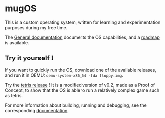 # mugOS

This is a custom operating system, written for learning and experimentation purposes during my free time.

The [General documentation](./Docs/General.md) documents the OS capabilities, and a [roadmap](./Docs/Roadmap.md) is available.

## Try it yourself !

If you want to quickly run the OS, download one of the available releases,
and run it in QEMU: `qemu-system-x86_64 -fda floppy.img`.

Try the [tetris release](https://github.com/Magyar57/mugOS/releases/tag/v0.2-tetris) !
It is a modified version of v0.2, made as a Proof of Concept, to show that the OS is able to run
a relatively complex game such as tetris.

For more information about building, running and debugging, see the corresponding [documentation](./Docs/Building.md).
